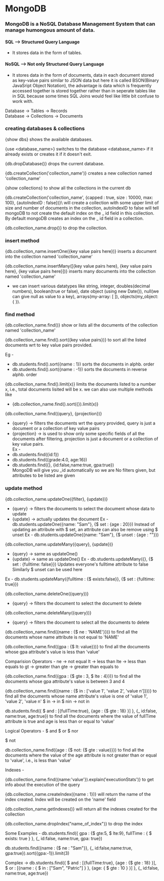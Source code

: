# MongoDB
### MongoDB is a NoSQL Database Management System that can manage humongous amount of data.
#### SQL --> Structured Query Language
- It stores data in the form of tables.
#### NoSQL --> Not only Structured Query Language
- It stores data in the form of documents, data in each document stored as key-value pairs similar to JSON data but here it is called BSON(Binary JavaSript Object Notation), the advantage is data which is frequently accessed together is stored together rather than in seperate tables like in SQL because some times SQL Joins would feel like little bit confuse to work with.

Database -> Tables -> Records\
Database -> Collections -> Documents

### creating databases & collections
{show dbs} shows the available databases.

{use <database_name>} switches to the database <database_name> if it already exists or creates it if it doesn't exit.

{db.dropDatabase()} drops the current database.

{db.createCollection('collection_name')} creates a new collection named 'collection_name'

{show collections} to show all the collections in the current db

{db.createCollection('collection_name', {capped : true, size : 10000, max: 100}, {autoIndexID : false})}\ will create a collection with some upper limit of size and number of documents in the collection, autoIndexID to false will tell mongoDB to not create the default index on the _ id field in this collection.
By default mongoDB creates an index on the _ id field in a collection.

{db.collection_name.drop()} to drop the collection.

### insert method
{db.collection_name.insertOne({key value pairs here})} inserts a document into the collection named 'collection_name'

{db.collection_name.insertMany([{key value pairs here}, {key value pairs here}, {key value pairs here}])} inserts many documents into the collection named 'collection_name'
- we can insert various datatypes like string, integer, doubles(decimal numbers), boolean(true or false), date object (using new Date()), null(we can give null as value to a key), arrays(my-array: [ ]), objects(my_object: { }).

### find method
{db.collection_name.find()} show or lists all the documents of the collection named 'collection_name'

{db.collection_name.find().sort({key value pairs})} to sort all the listed documents wrt to key value pairs provided.

Eg - 
- db.students.find().sort({name : 1}) sorts the documents in alphb. order
- db.students.find().sort({name : -1}) sorts the documents in reverse alphb. order

{db.collection_name.find().limit(x)} limits the documents listed to a number x, i.e., total documents lisited will be x.
we can also use multiple methods like
- {db.collection_name.find().sort({}).limit(x)}

{db.collection_name.find({query}, {projection})} 
- {query} -> filters the documents wrt the query provided, query is just a document or a collection of key value pairs
- {projection} -> is used to show only some specific fields of all the documents after filtering, projection is just a document or a collection of key value pairs.\
Ex -
- db.students.find({id:1})
- db.students.find({grade:4.0, age:16})
- db.students.find({}, {id:false,name:true, gpa:true})\
MongoDB will give you _id automatically so we are 
No filters given, but attributes to be listed are given

### update method
{db.collection_name.updateOne({filter}, {update})}
- {query} -> filters the documents to select the document whose data to update
- {update} -> actually updates the document 
Ex - 
db.students.updateOne({name: "Sam"}, {$ set : {age : 20}})
Instead of updating an attribute with $ set, an attribute can also be remove using $ unset
Ex - 
db.students.updateOne({name: "Sam"}, {$ unset : {age : ""}})

{db.collection_name.updateMany({query}, {update})}
- {query} -> same as updateOne()
- {update} -> same as updateOne()
Ex -
db.students.updateMany({}, {$ set : {fulltime: false}})
Updates everyone's fulltime attribute to false
Similarly $ unset can be used here

Ex - 
db.students.updateMany({fulltime : {$ exists:false}}, {$ set : {fulltime: true}})

{db.collection_name.deleteOne({query})}
- {query} -> filters the document to select the document to delete

{db.collection_name.deleteMany({query})}
- {query} -> filters the document to select all the documents to delete

{db.collection_name.find({name : {$ ne : 'NAME'}})} 
to find all the documents whose name attribute is not equal to 'NAME'

{db.collection_name.find({gpa : {$ lt: value}})}
to find all the documents whose gpa attribute's value is less than 'value'

Comparision Operators -
ne -> not equal
lt -> less than
lte -> less than equals to
gt -> greater than
gte -> greater than equals to

{db.collection_name.find({gpa : {$ gte : 3, $ lte : 4}})}
to find all the documents whose gpa attribute's value is between 3 and 4

{db.collection_name.find({name : {$ in : ['value 1', 'value 2', 'value n']}})}
to find all the documents whose name attribute's value is one of 'value 1', 'value 2', 'value n'
$ in -> in
$ nin -> not in

db.students.find({ $ and : [{fullTime:true}, {age : {$ gte : 18}  }]  }, {_ id:false, name:true, age:true})
to find all the documents where the value of fullTime attribute is true and age is less than or equal to 'value'

Logical Operators - 
$ and
$ or
$ nor

$ not 

db.collection_name.find({age : {$ not: {$ gte : value}}})
to find all the documents where the value of the age attribute is not greater than or equal to 'value', i.e., is less than 'value'

Indexes -

{db.collection_name.find({name:'value'}).explain('executionStats')}
to get info about the execution of the query

{db.collection_name.createIndex({name : 1})}
will return the name of the index created.
Index will be created on the 'name' field

{db.collection_name.getIndexes()}
will return all the indexes created for the collection

{db.collection_name.dropIndex("name_of_index")}
to drop the index

Some Examples -
db.students.find({ gpa : {$ gte:5, $ lte:9}, fullTime : { $ exists: true } }, {_ id:false, name:true, gpa: true})

db.students.find({name : {$ ne : "Sam"}}, {_ id:false,name:true, gpa:true}).sort({gpa:-1}).limit(3)

Complex -> 
 db.students.find({ $ and : [{fullTime:true}, {age : {$ gte : 18}  }], $ or : [{name : { $ in : ["Sam", "Patric"] }  }, {age: { $ gte : 10 }  }]  }, {_ id:false, name:true, age:true})
